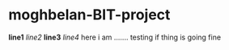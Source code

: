 # moghbelan-BIT-project
**line1**
_line2_
**line3**
_line4_
here i am .......
testing if thing is going fine